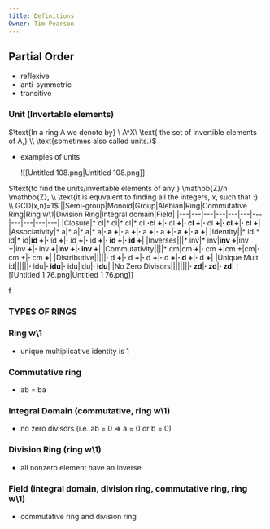 ```yaml
---
title: Definitions
Owner: Tim Pearson
---
```

## Partial Order
- reflexive
- anti-symmetric
- transitive
### Unit (Invertable elements)
$\text{In a ring A we denote by} \ A^X\ \text{ the set of invertible elements of A,} \\  
\text{sometimes also  
called units.}$
- examples of units
    
    ![[Untitled 108.png|Untitled 108.png]]

    
$\text{to find the units/invertable elements of any } \mathbb{Z}/n \mathbb{Z}, \\ \text{it is equvalent to finding all the integers, x, such that :} \\  
GCD(x,n)=1$
||Semi-group|Monoid|Group|Alebian|Ring|Commutative Ring|Ring w\1|Division Ring|Integral domain|Field|
|---|---|---|---|---|---|---|---|---|---|---|
|Closure|* cl|* cl|* cl|* cl|**·cl +**|**·** cl **+**|**· cl +**|**·** cl **+**|**· cl +**|**· cl +**|
|Associativity|* a|* a|* a|* a|**· a +**|**·** a **+**|**·** a **+**|**·** a **+**|**· a +**|**· a +**|
|Identity||* id|* id|* id|**id +**|**·** id **+**|**·** id **+**|**·** id **+**|**· id +**|**· id +**|
|Inverses|||* inv|* inv|**inv +**|inv +|inv **+**|**·** inv **+**|**inv +**|**· inv +**|
|Commutativity||||* cm|cm **+**|**·** cm **+**|cm +|cm|**·** cm +|**·** cm **+**|
|Distributive|||||**·** d **+**|**·** d **+**|**·** d **+**|**·** d **+**|**· d +**|**·** d **+**|
|Unique Mult id||||||**·** idu|**· idu**|**·** idu|idu|**· idu**|
|No Zero Divisors||||||||**· zd**|**· zd**|**· zd**|
![[Untitled 1 76.png|Untitled 1 76.png]]

f
### TYPES OF RINGS
### Ring w\1
- unique multiplicative identity is 1
### Commutative ring
- ab = ba
### Integral Domain (commutative, ring w\1)
- no zero divisors (i.e. ab = 0 ⇒ a = 0 or b = 0)
### Division Ring (ring w\1)
- all nonzero element have an inverse
### Field (integral domain, division ring, commutative ring, ring w\1)
- commutative ring and division ring